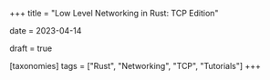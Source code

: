 +++
title = "Low Level Networking in Rust: TCP Edition"

date = 2023-04-14

draft = true

[taxonomies]
	tags = ["Rust", "Networking", "TCP", "Tutorials"]
+++

